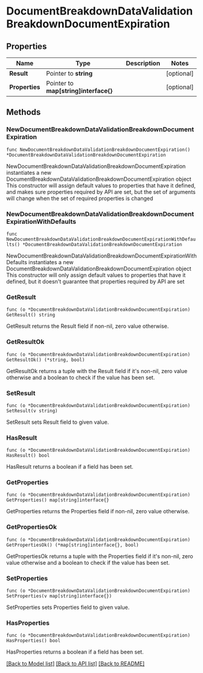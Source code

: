 # DocumentBreakdownDataValidationBreakdownDocumentExpiration

## Properties

Name | Type | Description | Notes
------------ | ------------- | ------------- | -------------
**Result** | Pointer to **string** |  | [optional] 
**Properties** | Pointer to **map[string]interface{}** |  | [optional] 

## Methods

### NewDocumentBreakdownDataValidationBreakdownDocumentExpiration

`func NewDocumentBreakdownDataValidationBreakdownDocumentExpiration() *DocumentBreakdownDataValidationBreakdownDocumentExpiration`

NewDocumentBreakdownDataValidationBreakdownDocumentExpiration instantiates a new DocumentBreakdownDataValidationBreakdownDocumentExpiration object
This constructor will assign default values to properties that have it defined,
and makes sure properties required by API are set, but the set of arguments
will change when the set of required properties is changed

### NewDocumentBreakdownDataValidationBreakdownDocumentExpirationWithDefaults

`func NewDocumentBreakdownDataValidationBreakdownDocumentExpirationWithDefaults() *DocumentBreakdownDataValidationBreakdownDocumentExpiration`

NewDocumentBreakdownDataValidationBreakdownDocumentExpirationWithDefaults instantiates a new DocumentBreakdownDataValidationBreakdownDocumentExpiration object
This constructor will only assign default values to properties that have it defined,
but it doesn't guarantee that properties required by API are set

### GetResult

`func (o *DocumentBreakdownDataValidationBreakdownDocumentExpiration) GetResult() string`

GetResult returns the Result field if non-nil, zero value otherwise.

### GetResultOk

`func (o *DocumentBreakdownDataValidationBreakdownDocumentExpiration) GetResultOk() (*string, bool)`

GetResultOk returns a tuple with the Result field if it's non-nil, zero value otherwise
and a boolean to check if the value has been set.

### SetResult

`func (o *DocumentBreakdownDataValidationBreakdownDocumentExpiration) SetResult(v string)`

SetResult sets Result field to given value.

### HasResult

`func (o *DocumentBreakdownDataValidationBreakdownDocumentExpiration) HasResult() bool`

HasResult returns a boolean if a field has been set.

### GetProperties

`func (o *DocumentBreakdownDataValidationBreakdownDocumentExpiration) GetProperties() map[string]interface{}`

GetProperties returns the Properties field if non-nil, zero value otherwise.

### GetPropertiesOk

`func (o *DocumentBreakdownDataValidationBreakdownDocumentExpiration) GetPropertiesOk() (*map[string]interface{}, bool)`

GetPropertiesOk returns a tuple with the Properties field if it's non-nil, zero value otherwise
and a boolean to check if the value has been set.

### SetProperties

`func (o *DocumentBreakdownDataValidationBreakdownDocumentExpiration) SetProperties(v map[string]interface{})`

SetProperties sets Properties field to given value.

### HasProperties

`func (o *DocumentBreakdownDataValidationBreakdownDocumentExpiration) HasProperties() bool`

HasProperties returns a boolean if a field has been set.


[[Back to Model list]](../README.md#documentation-for-models) [[Back to API list]](../README.md#documentation-for-api-endpoints) [[Back to README]](../README.md)


